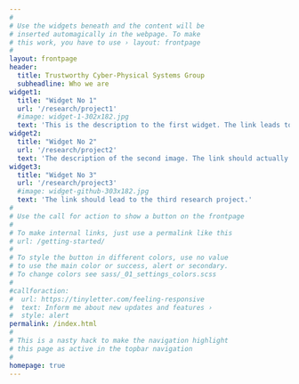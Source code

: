```yaml
---
#
# Use the widgets beneath and the content will be
# inserted automagically in the webpage. To make
# this work, you have to use › layout: frontpage
#
layout: frontpage
header:
  title: Trustworthy Cyber-Physical Systems Group
  subheadline: Who we are
widget1:
  title: "Widget No 1"
  url: '/research/project1'
  #image: widget-1-302x182.jpg
  text: 'This is the description to the first widget. The link leads to our first research project.'
widget2:
  title: "Widget No 2"
  url: '/research/project2'
  text: 'The description of the second image. The link should actually lead to the second research project.'
widget3:
  title: "Widget No 3"
  url: '/research/project3'
  #image: widget-github-303x182.jpg
  text: 'The link should lead to the third research project.'
#
# Use the call for action to show a button on the frontpage
#
# To make internal links, just use a permalink like this
# url: /getting-started/
#
# To style the button in different colors, use no value
# to use the main color or success, alert or secondary.
# To change colors see sass/_01_settings_colors.scss
#
#callforaction:
#  url: https://tinyletter.com/feeling-responsive
#  text: Inform me about new updates and features ›
#  style: alert
permalink: /index.html
#
# This is a nasty hack to make the navigation highlight
# this page as active in the topbar navigation
#
homepage: true
---
```

